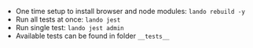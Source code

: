 - One time setup to install browser and node modules: `lando rebuild -y`
- Run all tests at once: `lando jest`
- Run single test: `lando jest admin`
- Available tests can be found in folder `__tests__`